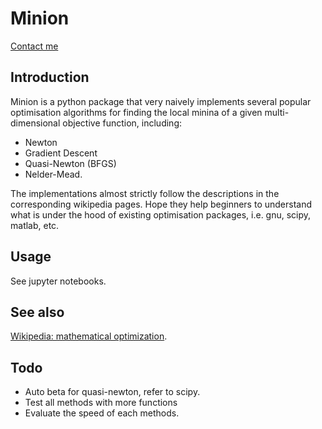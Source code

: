 # Minion

[Contact me](bowen.zhang23@outlook.com)

## Introduction

Minion is a python package that very naively implements several popular optimisation algorithms for 
finding the local minina of a given multi-dimensional objective function, 
including:

- Newton
- Gradient Descent
- Quasi-Newton (BFGS)
- Nelder-Mead.

The implementations almost strictly follow the descriptions in the corresponding wikipedia pages.
Hope they help beginners to understand what is under the hood of existing optimisation packages, i.e. 
gnu, scipy, matlab, etc.

## Usage

See jupyter notebooks.

## See also

[Wikipedia: mathematical optimization](https://en.wikipedia.org/wiki/Mathematical_optimization).

## Todo

- Auto beta for quasi-newton, refer to scipy.
- Test all methods with more functions
- Evaluate the speed of each methods.
